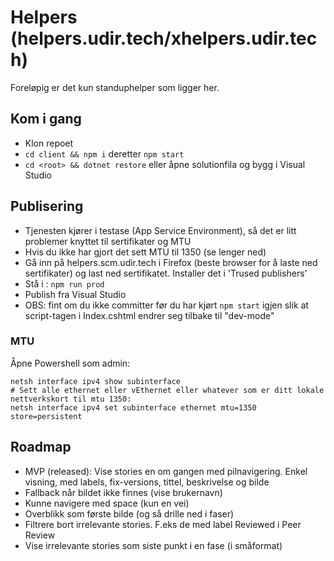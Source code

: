 # Helpers (helpers.udir.tech/xhelpers.udir.tech)

Foreløpig er det kun standuphelper som ligger her.

## Kom i gang

* Klon repoet
* `cd client && npm i` deretter `npm start`
* `cd <root> && dotnet restore` eller åpne solutionfila og bygg i Visual Studio

## Publisering

* Tjenesten kjører i testase (App Service Environment), så det er litt problemer knyttet til sertifikater og MTU
* Hvis du ikke har gjort det sett MTU til 1350 (se lenger ned)
* Gå inn på helpers.scm.udir.tech i Firefox (beste browser for å laste ned sertifikater) og last ned sertifikatet. Installer det i 'Trused publishers'
* Stå i <client>: `npm run prod`
* Publish fra Visual Studio
* OBS: fint om du ikke committer før du har kjørt `npm start` igjen slik at script-tagen i Index.cshtml endrer seg tilbake til "dev-mode"

### MTU
Åpne  Powershell som admin:

```
netsh interface ipv4 show subinterface
# Sett alle ethernet eller vEthernet eller whatever som er ditt lokale nettverkskort til mtu 1350:
netsh interface ipv4 set subinterface ethernet mtu=1350 store=persistent
```

## Roadmap

* MVP (released): Vise stories en om gangen med pilnavigering. Enkel visning, med labels, fix-versions, tittel, beskrivelse og bilde
* Fallback når bildet ikke finnes (vise brukernavn)
* Kunne navigere med space (kun en vei)
* Overblikk som første bilde (og så drille ned i faser)
* Filtrere bort irrelevante stories. F.eks de med label Reviewed i Peer Review
* Vise irrelevante stories som siste punkt i en fase (i småformat)
